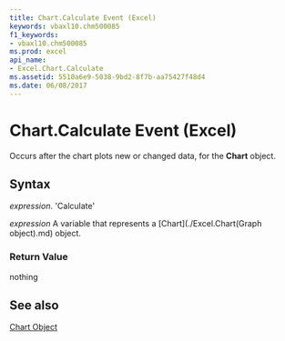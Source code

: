 ```yaml
---
title: Chart.Calculate Event (Excel)
keywords: vbaxl10.chm500085
f1_keywords:
- vbaxl10.chm500085
ms.prod: excel
api_name:
- Excel.Chart.Calculate
ms.assetid: 5510a6e9-5038-9bd2-8f7b-aa75427f48d4
ms.date: 06/08/2017
---
```



# Chart.Calculate Event (Excel)

Occurs after the chart plots new or changed data, for the  **Chart** object.


## Syntax

 _expression_. 'Calculate'

 _expression_ A variable that represents a [Chart](./Excel.Chart(Graph object).md) object.


### Return Value

nothing


## See also


[Chart Object](Excel.Chart(object).md)

